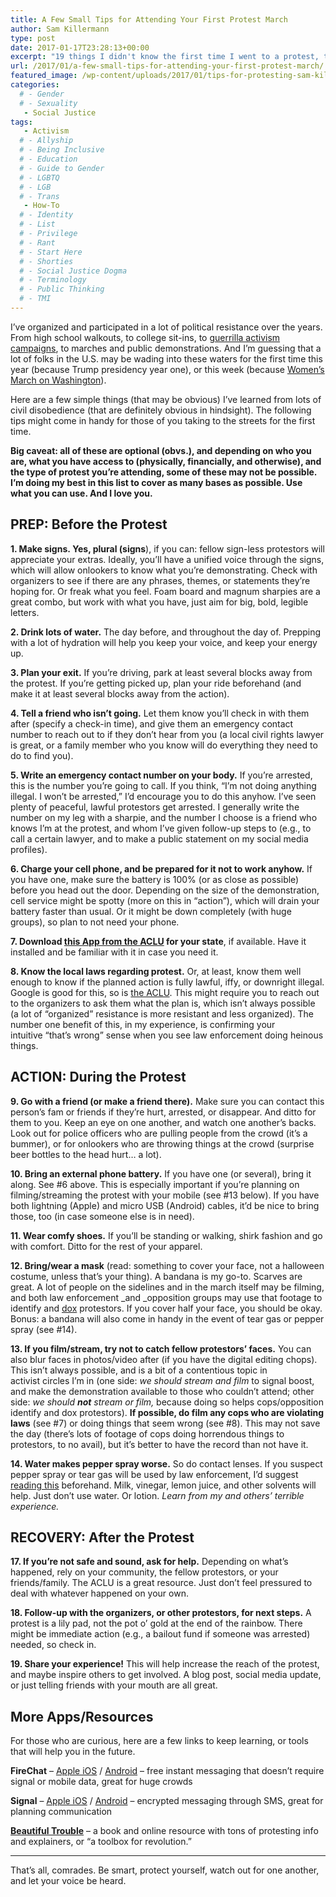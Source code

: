 ```yaml
---
title: A Few Small Tips for Attending Your First Protest March
author: Sam Killermann
type: post
date: 2017-01-17T23:28:13+00:00
excerpt: "19 things I didn't know the first time I went to a protest, that I'm happy I know now."
url: /2017/01/a-few-small-tips-for-attending-your-first-protest-march/
featured_image: /wp-content/uploads/2017/01/tips-for-protesting-sam-killermann-its-pronounced-metrosexual.jpg
categories: 
  # - Gender
  # - Sexuality
   - Social Justice
tags:
   - Activism
  # - Allyship
  # - Being Inclusive
  # - Education
  # - Guide to Gender
  # - LGBTQ
  # - LGB
  # - Trans
   - How-To
  # - Identity
  # - List
  # - Privilege
  # - Rant
  # - Start Here
  # - Shorties
  # - Social Justice Dogma
  # - Terminology
  # - Public Thinking
  # - TMI
---
```

I&#8217;ve organized and participated in a lot of political resistance over the years. From high school walkouts, to college sit-ins, to [guerrilla activism campaigns][1], to marches and public demonstrations. And I&#8217;m guessing that a lot of folks in the U.S. may be wading into these waters for the first time this year (because Trump presidency year one), or this week (because [Women&#8217;s March on Washington][2]).

Here are a few simple things (that may be obvious) I&#8217;ve learned from lots of civil disobedience (that are definitely obvious in hindsight). The following tips might come in handy for those of you taking to the streets for the first time.

**Big caveat: all of these are optional (obvs.), and depending on who you are, what you have access to (physically, financially, and otherwise), and the type of protest you&#8217;re attending, some of these may not be possible. I&#8217;m doing my best in this list to cover as many bases as possible. Use what you can use. And I love you.**

## PREP: Before the Protest

**1. Make signs. **Yes, plural (sign**s**), if you can: fellow sign-less protestors will appreciate your extras. Ideally, you&#8217;ll have a unified voice through the signs, which will allow onlookers to know what you&#8217;re demonstrating. Check with organizers to see if there are any phrases, themes, or statements they&#8217;re hoping for. Or freak what you feel. Foam board and magnum sharpies are a great combo, but work with what you have, just aim for big, bold, legible letters.

**2. Drink lots of water.** The day before, and throughout the day of. Prepping with a lot of hydration will help you keep your voice, and keep your energy up.

**3. Plan your exit.** If you&#8217;re driving, park at least several blocks away from the protest. If you&#8217;re getting picked up, plan your ride beforehand (and make it at least several blocks away from the action).

**4. Tell a friend who isn&#8217;t going.** Let them know you&#8217;ll check in with them after (specify a check-in time), and give them an emergency contact number to reach out to if they don&#8217;t hear from you (a local civil rights lawyer is great, or a family member who you know will do everything they need to do to find you).

**5. Write an emergency contact number on your body.** If you&#8217;re arrested, this is the number you&#8217;re going to call. If you think, &#8220;I&#8217;m not doing anything illegal. I won&#8217;t be arrested,&#8221; I&#8217;d encourage you to do this anyhow. I&#8217;ve seen plenty of peaceful, lawful protestors get arrested. I generally write the number on my leg with a sharpie, and the number I choose is a friend who knows I&#8217;m at the protest, and whom I&#8217;ve given follow-up steps to (e.g., to call a certain lawyer, and to make a public statement on my social media profiles).

**6. Charge your cell phone, and be prepared for it not to work anyhow.** If you have one, make sure the battery is 100% (or as close as possible) before you head out the door. Depending on the size of the demonstration, cell service might be spotty (more on this in &#8220;action&#8221;), which will drain your battery faster than usual. Or it might be down completely (with huge groups), so plan to not need your phone.

**7. Download [this App from the ACLU][3] for your state**, if available. Have it installed and be familiar with it in case you need it.

**8. Know the local laws regarding protest.** Or, at least, know them well enough to know if the planned action is fully lawful, iffy, or downright illegal. Google is good for this, so is [the ACLU][4]. This might require you to reach out to the organizers to ask them what the plan is, which isn&#8217;t always possible (a lot of &#8220;organized&#8221; resistance is more resistant and less organized). The number one benefit of this, in my experience, is confirming your intuitive &#8220;that&#8217;s wrong&#8221; sense when you see law enforcement doing heinous things.

## ACTION: During the Protest

**9. Go with a friend (or make a friend there).** Make sure you can contact this person&#8217;s fam or friends if they&#8217;re hurt, arrested, or disappear. And ditto for them to you. Keep an eye on one another, and watch one another&#8217;s backs. Look out for police officers who are pulling people from the crowd (it&#8217;s a bummer), or for onlookers who are throwing things at the crowd (surprise beer bottles to the head hurt&#8230; a lot).

**10. Bring an external phone battery.** If you have one (or several), bring it along. See #6 above. This is especially important if you&#8217;re planning on filming/streaming the protest with your mobile (see #13 below). If you have both lightning (Apple) and micro USB (Android) cables, it&#8217;d be nice to bring those, too (in case someone else is in need).

**11. Wear comfy shoes.** If you&#8217;ll be standing or walking, shirk fashion and go with comfort. Ditto for the rest of your apparel.

**12. Bring/wear a mask** (read: something to cover your face, not a halloween costume, unless that&#8217;s your thing). A bandana is my go-to. Scarves are great. A lot of people on the sidelines and in the march itself may be filming, and both law enforcement _and _opposition groups may use that footage to identify and [dox][5] protestors. If you cover half your face, you should be okay. Bonus: a bandana will also come in handy in the event of tear gas or pepper spray (see #14).

**13. If you film/stream, try not to catch fellow protestors&#8217; faces.** You can also blur faces in photos/video after (if you have the digital editing chops). This isn&#8217;t always possible, and is a bit of a contentious topic in activist circles I&#8217;m in (one side: _we should stream and film_ to signal boost, and make the demonstration available to those who couldn&#8217;t attend; other side: _we should **not** stream or film,_ because doing so helps cops/opposition identify and dox protestors). **If possible, do film any cops who are violating laws** (see #7) or doing things that seem wrong (see #8). This may not save the day (there&#8217;s lots of footage of cops doing horrendous things to protestors, to no avail), but it&#8217;s better to have the record than not have it.

**14. Water makes pepper spray worse.** So do contact lenses. If you suspect pepper spray or tear gas will be used by law enforcement, I&#8217;d suggest [reading this][6] beforehand. Milk, vinegar, lemon juice, and other solvents will help. Just don&#8217;t use water. Or lotion. _Learn from my and others&#8217; terrible experience._

## RECOVERY: After the Protest

**17. If you&#8217;re not safe and sound, ask for help.** Depending on what&#8217;s happened, rely on your community, the fellow protestors, or your friends/family. The ACLU is a great resource. Just don&#8217;t feel pressured to deal with whatever happened on your own.

**18. Follow-up with the organizers, or other protestors, for next steps.** A protest is a lily pad, not the pot o&#8217; gold at the end of the rainbow. There might be immediate action (e.g., a bailout fund if someone was arrested) needed, so check in.

**19. Share your experience!** This will help increase the reach of the protest, and maybe inspire others to get involved. A blog post, social media update, or just telling friends with your mouth are all great.

## More Apps/Resources

For those who are curious, here are a few links to keep learning, or tools that will help you in the future.

**FireChat** &#8211; [Apple iOS][7] / [Android][8] &#8211; free instant messaging that doesn&#8217;t require signal or mobile data, great for huge crowds

**Signal** &#8211; [Apple iOS][9] / [Android][10] &#8211; encrypted messaging through SMS, great for planning communication

**[Beautiful Trouble][11]** &#8211; a book and online resource with tons of protesting info and explainers, or &#8220;a toolbox for revolution.&#8221;

* * *

That&#8217;s all, comrades. Be smart, protect yourself, watch out for one another, and let your voice be heard.

 [1]: /2014/04/printable-gender-neutral-bathroom-sign-guerilla-project/
 [2]: https://www.womensmarch.com/
 [3]: https://www.aclu.org/feature/aclu-apps-record-police-conduct
 [4]: https://www.aclu.org/know-your-rights/what-do-if-your-rights-are-violated-demonstration-or-protest
 [5]: https://www.google.com/search?q=what+is+doxxing&rlz=1C5CHFA_enUS690US690&oq=what+is+doxxing&aqs=chrome..69i57j69i60j69i65j69i59l2j69i60.1292j0j7&sourceid=chrome&ie=UTF-8
 [6]: http://www.crookedbough.com/?p=2370
 [7]: https://itunes.apple.com/us/app/firechat/id719829352?mt=8
 [8]: https://play.google.com/store/apps/details?id=com.opengarden.firechat&hl=en
 [9]: https://itunes.apple.com/us/app/signal-private-messenger/id874139669?mt=8
 [10]: https://play.google.com/store/apps/details?id=org.thoughtcrime.securesms&hl=en
 [11]: http://beautifultrouble.org/